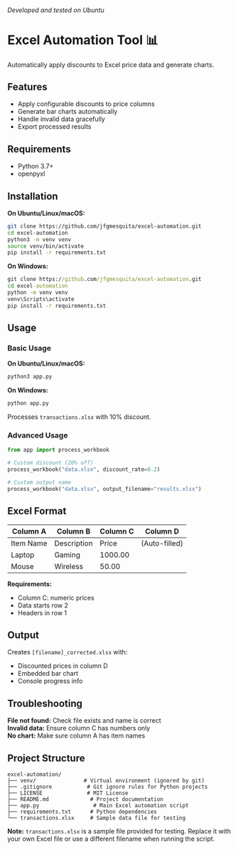 ###### Developed and tested on Ubuntu
# Excel Automation Tool 📊
Automatically apply discounts to Excel price data and generate charts.

## Features

- Apply configurable discounts to price columns
- Generate bar charts automatically
- Handle invalid data gracefully
- Export processed results

## Requirements

- Python 3.7+
- openpyxl

## Installation

**On Ubuntu/Linux/macOS:**
```bash
git clone https://github.com/jfgmesquita/excel-automation.git
cd excel-automation
python3 -m venv venv
source venv/bin/activate
pip install -r requirements.txt
```

**On Windows:**
```cmd
git clone https://github.com/jfgmesquita/excel-automation.git
cd excel-automation
python -m venv venv
venv\Scripts\activate
pip install -r requirements.txt
```

## Usage

### Basic Usage

**On Ubuntu/Linux/macOS:**
```bash
python3 app.py
```

**On Windows:**
```cmd
python app.py
```

Processes `transactions.xlsx` with 10% discount.

### Advanced Usage
```python
from app import process_workbook

# Custom discount (20% off)
process_workbook("data.xlsx", discount_rate=0.2)

# Custom output name
process_workbook("data.xlsx", output_filename="results.xlsx")
```

## Excel Format

| Column A | Column B | Column C | Column D |
|----------|----------|----------|----------|
| Item Name | Description | Price | (Auto-filled) |
| Laptop | Gaming | 1000.00 | |
| Mouse | Wireless | 50.00 | |

**Requirements:**
- Column C: numeric prices
- Data starts row 2
- Headers in row 1

## Output

Creates `[filename]_corrected.xlsx` with:
- Discounted prices in column D
- Embedded bar chart
- Console progress info

## Troubleshooting

**File not found:** Check file exists and name is correct  
**Invalid data:** Ensure column C has numbers only  
**No chart:** Make sure column A has item names  

## Project Structure

```
excel-automation/
├── venv/               # Virtual environment (ignored by git)
├── .gitignore           # Git ignore rules for Python projects
├── LICENSE              # MIT License
├── README.md             # Project documentation
├── app.py                 # Main Excel automation script
├── requirements.txt      # Python dependencies
└── transactions.xlsx     # Sample data file for testing
```

**Note:** `transactions.xlsx` is a sample file provided for testing. Replace it with your own Excel file or use a different filename when running the script.